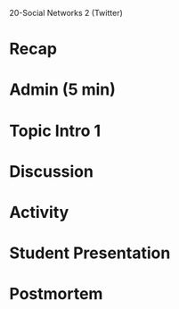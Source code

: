 20-Social Networks 2 (Twitter)

# Recap


# Admin (5 min)


# Topic Intro 1


# Discussion


# Activity


# Student Presentation


# Postmortem